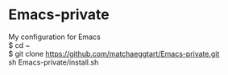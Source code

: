 # Emacs-private
My configuration for Emacs <br /> 
$ cd ~ <br /> 
$ git clone https://github.com/matchaeggtart/Emacs-private.git <br /> 
sh Emacs-private/install.sh <br /> 
